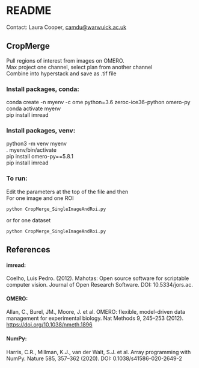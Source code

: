 # README

Contact: Laura Cooper, camdu@warwuick.ac.uk

## CropMerge

Pull regions of interest from images on OMERO.\
Max project one channel, select plan from another channel\
Combine into hyperstack and save as .tif file

### Install packages, conda:

conda create -n myenv -c ome python=3.6 zeroc-ice36-python omero-py\
conda activate myenv\
pip install imread

### Install packages, venv:

python3 -m venv myenv\
. myenv/bin/activate\
pip install omero-py==5.8.1\
pip install imread

### To run:

Edit the parameters at the top of the file and then\
For one image and one ROI
```
python CropMerge_SingleImageAndRoi.py
```
or for one dataset
```
python CropMerge_SingleImageAndRoi.py
```

## References

#### imread: 
Coelho, Luis Pedro. (2012). Mahotas: Open source software for scriptable computer vision. Journal of Open Research Software. DOI: 10.5334/jors.ac. 
#### OMERO:
Allan, C., Burel, JM., Moore, J. et al. OMERO: flexible, model-driven data management for experimental biology. Nat Methods 9, 245–253 (2012). https://doi.org/10.1038/nmeth.1896
#### NumPy:
Harris, C.R., Millman, K.J., van der Walt, S.J. et al. Array programming with NumPy. Nature 585, 357–362 (2020). DOI: 0.1038/s41586-020-2649-2

